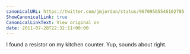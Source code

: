 ```yaml
---
canonicalURL: https://twitter.com/jmjordan/status/96709565546102785
ShowCanonicalLink: true
CanonicalLinkText: View original on
date: 2011-07-28T22:32:11+00:00
---
```

I found a resistor on my kitchen counter. Yup, sounds about right.